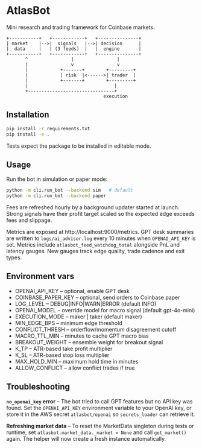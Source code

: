 # AtlasBot

Mini research and trading framework for Coinbase markets.

```
+-----------+   +------------+   +---------------+
| market    |-->|  signals   |-->| decision      |
|  data     |   | (3 feeds)  |   |  engine       |
+-----------+   +------------+   +---------------+
       ^                |                |
       |                v                v
       |            +-------+        +---------+
       |            | risk  |<------>| trader  |
       |            +-------+        +---------+
       |                                |
       +--------------------------------+
                                    execution
```

## Installation

```bash
pip install -r requirements.txt
pip install -e .
```

Tests expect the package to be installed in editable mode.

## Usage

Run the bot in simulation or paper mode:

```bash
python -m cli.run_bot --backend sim   # default
python -m cli.run_bot --backend paper
```

Fees are refreshed hourly by a background updater started at launch.
Strong signals have their profit target scaled so the expected edge exceeds
fees and slippage.

Metrics are exposed at http://localhost:9000/metrics. GPT desk summaries are
written to `logs/ai_advisor.log` every 10 minutes when `OPENAI_API_KEY` is set.
Metrics include `atlasbot_feed_watchdog_total` alongside PnL and latency gauges.
New gauges track edge quality, trade cadence and exit types.

## Environment vars

* OPENAI_API_KEY      – optional, enable GPT desk
* COINBASE_PAPER_KEY  – optional, send orders to Coinbase paper
* LOG_LEVEL           – DEBUG|INFO|WARN|ERROR (default INFO)
* OPENAI_MODEL        – override model for macro signal (default gpt-4o-mini)
* EXECUTION_MODE      – maker | taker (default maker)
* MIN_EDGE_BPS        – minimum edge threshold
* CONFLICT_THRESH     – orderflow/momentum disagreement cutoff
* MACRO_TTL_MIN       – minutes to cache GPT macro bias
* BREAKOUT_WEIGHT     – ensemble weight for breakout signal
* K_TP                – ATR-based take profit multiplier
* K_SL                – ATR-based stop loss multiplier
* MAX_HOLD_MIN        – maximum hold time in minutes
* ALLOW_CONFLICT      – allow conflict trades if true

## Troubleshooting

**`no_openai_key` error** – The bot tried to call GPT features but no API key
was found. Set the `OPENAI_API_KEY` environment variable to your OpenAI key, or
store it in the AWS secret `atlasbot/openai` so `secrets_loader` can retrieve
it.

**Refreshing market data** – To reset the MarketData singleton during tests or
runtime, set `atlasbot.market_data._market = None` and call `get_market()`
again. The helper will now create a fresh instance automatically.
